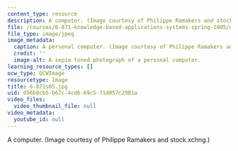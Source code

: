```yaml
---
content_type: resource
description: A computer. (Image courtesy of Philippe Ramakers and stock.xchng.)
file: /courses/6-871-knowledge-based-applications-systems-spring-2005/d56b8cb5b67c4cd669c5714057c2981a_6-871s05.jpg
file_type: image/jpeg
image_metadata:
  caption: A personal computer. (Image courtesy of Philippe Ramakers and [stock.xchng](http://www.freeimages.com/).)
  credit: ''
  image-alt: A sepia toned photograph of a personal computer.
learning_resource_types: []
ocw_type: OCWImage
resourcetype: Image
title: 6-871s05.jpg
uid: d56b8cb5-b67c-4cd6-69c5-714057c2981a
video_files:
  video_thumbnail_file: null
video_metadata:
  youtube_id: null
---
```

A computer. (Image courtesy of Philippe Ramakers and stock.xchng.)

